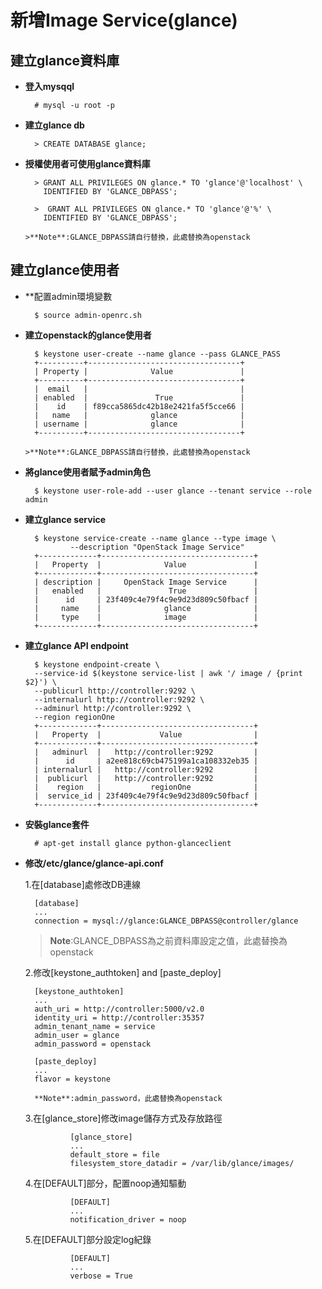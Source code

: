 # 新增Image Service(glance)

## 建立glance資料庫

- **登入mysqql**

        # mysql -u root -p
        
- **建立glance db**

        > CREATE DATABASE glance;
        
- **授權使用者可使用glance資料庫**

        > GRANT ALL PRIVILEGES ON glance.* TO 'glance'@'localhost' \
          IDENTIFIED BY 'GLANCE_DBPASS';
          
        >  GRANT ALL PRIVILEGES ON glance.* TO 'glance'@'%' \
          IDENTIFIED BY 'GLANCE_DBPASS'; 
          
      >**Note**:GLANCE_DBPASS請自行替換，此處替換為openstack
      
## 建立glance使用者

- **配置admin環境變數

        $ source admin-openrc.sh
        
- **建立openstack的glance使用者**

        $ keystone user-create --name glance --pass GLANCE_PASS
        +----------+----------------------------------+
        | Property |              Value               |
        +----------+----------------------------------+
        |  email   |                                  |
        | enabled  |               True               |
        |    id    | f89cca5865dc42b18e2421fa5f5cce66 |
        |   name   |              glance              |
        | username |              glance              |
        +----------+----------------------------------+
        
      >**Note**:GLANCE_DBPASS請自行替換，此處替換為openstack
      
- **將glance使用者賦予admin角色**

        $ keystone user-role-add --user glance --tenant service --role admin
        
- **建立glance service**

        $ keystone service-create --name glance --type image \
                --description "OpenStack Image Service"
        +-------------+----------------------------------+
        |   Property  |              Value               |
        +-------------+----------------------------------+
        | description |     OpenStack Image Service      |
        |   enabled   |               True               |
        |      id     | 23f409c4e79f4c9e9d23d809c50fbacf |
        |     name    |              glance              |
        |     type    |              image               |
        +-------------+----------------------------------+
        
- **建立glance API endpoint**

        $ keystone endpoint-create \
        --service-id $(keystone service-list | awk '/ image / {print $2}') \
        --publicurl http://controller:9292 \
        --internalurl http://controller:9292 \
        --adminurl http://controller:9292 \
        --region regionOne
        +-------------+----------------------------------+
        |   Property  |             Value                |
        +-------------+----------------------------------+
        |   adminurl  |   http://controller:9292         |
        |      id     | a2ee818c69cb475199a1ca108332eb35 |
        | internalurl |   http://controller:9292         |
        |  publicurl  |   http://controller:9292         |
        |    region   |           regionOne              |
        |  service_id | 23f409c4e79f4c9e9d23d809c50fbacf |
        +-------------+----------------------------------+

- **安裝glance套件**

        # apt-get install glance python-glanceclient

- **修改/etc/glance/glance-api.conf**

   1.在[database]處修改DB連線
        
        [database]
        ...
        connection = mysql://glance:GLANCE_DBPASS@controller/glance

   >**Note**:GLANCE_DBPASS為之前資料庫設定之值，此處替換為openstack
        
   2.修改[keystone_authtoken] and [paste_deploy]
    
        [keystone_authtoken]
        ...
        auth_uri = http://controller:5000/v2.0
        identity_uri = http://controller:35357
        admin_tenant_name = service
        admin_user = glance
        admin_password = openstack
                
        [paste_deploy]
        ...
        flavor = keystone
        
        **Note**:admin_password，此處替換為openstack
        
   3.在[glance_store]修改image儲存方式及存放路徑
    
                [glance_store]
                ...
                default_store = file
                filesystem_store_datadir = /var/lib/glance/images/
                
   4.在[DEFAULT]部分，配置noop通知驅動
    
                [DEFAULT]
                ...
                notification_driver = noop
                
   5.在[DEFAULT]部分設定log紀錄
    
                [DEFAULT]
                ...
                verbose = True
